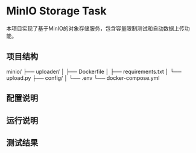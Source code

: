 # MinIO Storage Task

本项目实现了基于MinIO的对象存储服务，包含容量限制测试和自动数据上传功能。

## 项目结构

minio/
├── uploader/
│   ├── Dockerfile
│   ├── requirements.txt
│   └── upload.py
├── config/
│   └── .env
└── docker-compose.yml

## 配置说明

## 运行说明

## 测试结果